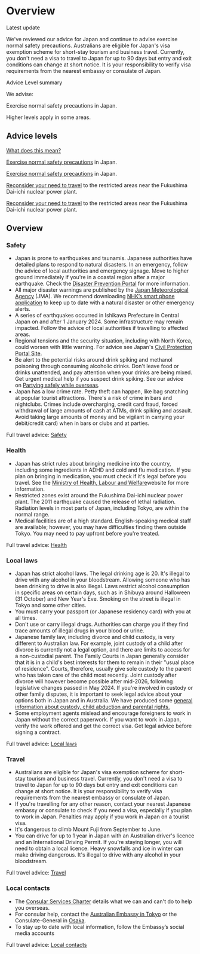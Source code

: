 # Overview

Latest update

We've reviewed our advice for Japan and continue to advise exercise normal safety precautions. Australians are eligible for Japan's visa exemption scheme for short-stay tourism and business travel. Currently, you don't need a visa to travel to Japan for up to 90 days but entry and exit conditions can change at short notice. It is your responsibility to verify visa requirements from the nearest embassy or consulate of Japan.

Advice Level summary

We advise:

Exercise normal safety precautions in Japan.

Higher levels apply in some areas.

## Advice levels

[What does this mean?](/before-you-go/travel-advice-explained/)

[Exercise normal safety precautions](https://www.smartraveller.gov.au/consular-services/travel-advice-explained#level1) in Japan.

[Exercise normal safety precautions](https://www.smartraveller.gov.au/consular-services/travel-advice-explained#level1) in Japan.

[Reconsider your need to travel](https://www.smartraveller.gov.au/consular-services/travel-advice-explained#level3) to the restricted areas near the Fukushima Dai-ichi nuclear power plant.

[Reconsider your need to travel](https://www.smartraveller.gov.au/consular-services/travel-advice-explained#level3) to the restricted areas near the Fukushima Dai-ichi nuclear power plant.

## Overview

### Safety

* Japan is prone to earthquakes and tsunamis. Japanese authorities have detailed plans to respond to natural disasters. In an emergency, follow the advice of local authorities and emergency signage. Move to higher ground immediately if you're in a coastal region after a major earthquake. Check the [Disaster Prevention Portal](https://www.mlit.go.jp/river/bousai/olympic/en/helpful03/index.html) for more information.
* All major disaster warnings are published by the [Japan Meteorological Agency](https://www.data.jma.go.jp/multi/index.html?lang=en) (JMA). We recommend downloading [NHK’s smart phone application](https://www3.nhk.or.jp/nhkworld/en/app/) to keep up to date with a natural disaster or other emergency alerts.
* A series of earthquakes occurred in Ishikawa Prefecture in Central Japan on and after 1 January 2024. Some infrastructure may remain impacted. Follow the advice of local authorities if travelling to affected areas.
* Regional tensions and the security situation, including with North Korea, could worsen with little warning. For advice see Japan's [Civil Protection Portal Site](https://www.kokuminhogo.go.jp/en/pc-index_e.html).
* Be alert to the potential risks around drink spiking and methanol poisoning through consuming alcoholic drinks. Don't leave food or drinks unattended, and pay attention when your drinks are being mixed. Get urgent medical help if you suspect drink spiking. See our advice on [Partying safely while overseas](/before-you-go/safety/partying "Partying safely").
* Japan has a low crime rate. Petty theft can happen, like bag snatching at popular tourist attractions. There's a risk of crime in bars and nightclubs. Crimes include overcharging, credit card fraud, forced withdrawal of large amounts of cash at ATMs, drink spiking and assault. Avoid taking large amounts of money and be vigilant in carrying your debit/credit card) when in bars or clubs and at parties.

Full travel advice: [Safety](#safety)

### Health

* Japan has strict rules about bringing medicine into the country, including some ingredients in ADHD and cold and flu medication. If you plan on bringing in medication, you must check if it's legal before you travel. See the [Ministry of Health, Labour and Welfare](https://www.mhlw.go.jp/english/policy/health-medical/pharmaceuticals/01.html)website for more information.
* Restricted zones exist around the Fukushima Dai-ichi nuclear power plant. The 2011 earthquake caused the release of lethal radiation. Radiation levels in most parts of Japan, including Tokyo, are within the normal range.
* Medical facilities are of a high standard. English-speaking medical staff are available; however, you may have difficulties finding them outside Tokyo. You may need to pay upfront before you're treated.

Full travel advice: [Health](#health)

### Local laws

* Japan has strict alcohol laws. The legal drinking age is 20. It's illegal to drive with any alcohol in your bloodstream. Allowing someone who has been drinking to drive is also illegal. Laws restrict alcohol consumption in specific areas on certain days, such as in Shibuya around Halloween (31 October) and New Year's Eve. Smoking on the street is illegal in Tokyo and some other cities.
* You must carry your passport (or Japanese residency card) with you at all times.
* Don't use or carry illegal drugs. Authorities can charge you if they find trace amounts of illegal drugs in your blood or urine.
* Japanese family law, including divorce and child custody, is very different to Australian law. For example, joint custody of a child after divorce is currently not a legal option, and there are limits to access for a non-custodial parent. The Family Courts in Japan generally consider that it is in a child's best interests for them to remain in their "usual place of residence". Courts, therefore, usually give sole custody to the parent who has taken care of the child most recently. Joint custody after divorce will however become possible after mid-2026, following legislative changes passed in May 2024. If you're involved in custody or other family disputes, it is important to seek legal advice about your options both in Japan and in Australia. We have produced some [general information about custody, child abduction and parental rights.](https://japan.embassy.gov.au/tkyo/FamilyLaw.html)
* Some employment agents mislead and encourage foreigners to work in Japan without the correct paperwork. If you want to work in Japan, verify the work offered and get the correct visa. Get legal advice before signing a contract.

Full travel advice: [Local laws](#local-laws)

### Travel

* Australians are eligible for Japan's visa exemption scheme for short-stay tourism and business travel. Currently, you don't need a visa to travel to Japan for up to 90 days but entry and exit conditions can change at short notice. It is your responsibility to verify visa requirements from the nearest embassy or consulate of Japan.
* If you're travelling for any other reason, contact your nearest Japanese embassy or consulate to check if you need a visa, especially if you plan to work in Japan. Penalties may apply if you work in Japan on a tourist visa.
* It's dangerous to climb Mount Fuji from September to June.
* You can drive for up to 1 year in Japan with an Australian driver's licence and an International Driving Permit. If you're staying longer, you will need to obtain a local licence. Heavy snowfalls and ice in winter can make driving dangerous. It's illegal to drive with any alcohol in your bloodstream.

Full travel advice: [Travel](#travel)

### Local contacts

* The [Consular Services Charter](/consular-services/consular-services-charter "Consular Services Charter") details what we can and can't do to help you overseas.
* For consular help, contact the [Australian Embassy in Tokyo](http://japan.embassy.gov.au/tkyo/home.html) or the Consulate-General in [Osaka](http://japan.embassy.gov.au/tkyo/location_osaka.html).
* To stay up to date with local information, follow the Embassy’s social media accounts

Full travel advice: [Local contacts](#local-contacts)